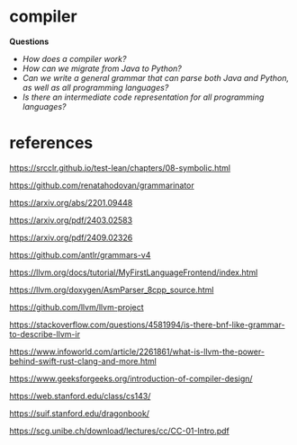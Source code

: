 # compiler

**Questions**  
- *How does a compiler work?*  
- *How can we migrate from Java to Python?*  
- *Can we write a general grammar that can parse both Java and Python, as well as all programming languages?*  
- *Is there an intermediate code representation for all programming languages?*  

# references

https://srcclr.github.io/test-lean/chapters/08-symbolic.html

https://github.com/renatahodovan/grammarinator

https://arxiv.org/abs/2201.09448

https://arxiv.org/pdf/2403.02583

https://arxiv.org/pdf/2409.02326

https://github.com/antlr/grammars-v4

https://llvm.org/docs/tutorial/MyFirstLanguageFrontend/index.html

https://llvm.org/doxygen/AsmParser_8cpp_source.html

https://github.com/llvm/llvm-project

https://stackoverflow.com/questions/4581994/is-there-bnf-like-grammar-to-describe-llvm-ir

https://www.infoworld.com/article/2261861/what-is-llvm-the-power-behind-swift-rust-clang-and-more.html

https://www.geeksforgeeks.org/introduction-of-compiler-design/

https://web.stanford.edu/class/cs143/

https://suif.stanford.edu/dragonbook/

https://scg.unibe.ch/download/lectures/cc/CC-01-Intro.pdf
